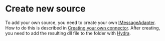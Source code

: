 # Create new source

To add your own source, you need to create your own [IMessageAdapter](xref:StockSharp.Messages.IMessageAdapter). How to do this is described in [Creating your own connector](../api/connectors/creating_own_connector.md). After creating, you need to add the resulting dll file to the folder with [Hydra](../hydra.md).
